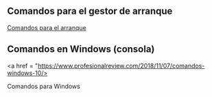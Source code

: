 ## Comandos para el gestor de arranque
<a href="https://github.com/Rafael2026/operating_systems_in_spanish/blob/main/comandos_b%C3%A1sicos/gestor_arranque/comandos_arranque.pdf">
  <p>Comandos para el arranque</p>
</a>

## Comandos en Windows (consola)
<a href = "https://www.profesionalreview.com/2018/11/07/comandos-windows-10/>
  <p>Comandos para Windows</p>
</a>
